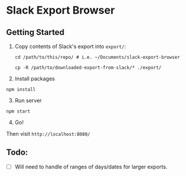# Slack Export Browser

## Getting Started

1. Copy contents of Slack's export into `export/`:


    `cd /path/to/this/repo/ # i.e. ~/Documents/slack-export-browser`

    `cp -R /path/to/downloaded-export-from-slack/* ./export/`


2. Install packages

`npm install`


3. Run server

`npm start`


4. Go!

Then visit `http://localhost:8080/`


## Todo:

- [ ] Will need to handle of ranges of days/dates for larger exports.
